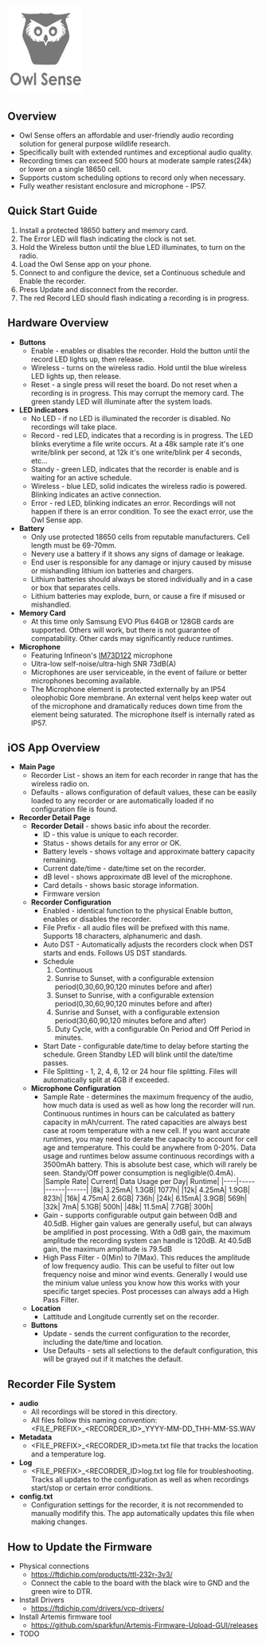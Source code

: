 
<img src="logo.png" alt="Owl Sense" width="150" />

## Overview
  * Owl Sense offers an affordable and user-friendly audio recording solution for general purpose wildlife research.
  * Specifically built with extended runtimes and exceptional audio quality.
  * Recording times can exceed 500 hours at moderate sample rates(24k) or lower on a single 18650 cell.
  * Supports custom scheduling options to record only when necessary.
  * Fully weather resistant enclosure and microphone - IP57.

## Quick Start Guide
  1. Install a protected 18650 battery and memory card.
  2. The Error LED will flash indicating the clock is not set.
  3. Hold the Wireless button until the blue LED illuminates, to turn on the radio.
  4. Load the Owl Sense app on your phone.
  5. Connect to and configure the device, set a Continuous schedule and Enable the recorder.
  6. Press Update and disconnect from the recorder.
  7. The red Record LED should flash indicating a recording is in progress.



## Hardware Overview
  - **Buttons**
    * Enable - enables or disables the recorder.  Hold the button until the record LED lights up, then release.
    * Wireless - turns on the wireless radio.  Hold until the blue wireless LED lights up, then release.
    * Reset - a single press will reset the board.  Do not reset when a recording is in progress.  This may corrupt the memory card.  The green standy LED will illuminate after the system loads.
  - **LED indicators**
    * No LED -  if no LED is illuminated the recorder is disabled.  No recordings will take place.
    * Record - red LED, indicates that a recording is in progress.  The LED blinks everytime a file write occurs.  At a 48k sample rate it's one write/blink per second, at 12k it's one write/blink per 4 seconds, etc...
    * Standy - green LED, indicates that the recorder is enable and is waiting for an active schedule.
    * Wireless - blue LED, solid indicates the wireless radio is powered.  Blinking indicates an active connection.
    * Error - red LED, blinking indicates an error.  Recordings will not happen if there is an error condition.  To see the exact error, use the Owl Sense app.
  - **Battery**
    * Only use protected 18650 cells from reputable manufacturers.  Cell length must be 69-70mm.
    * Nevery use a battery if it shows any signs of damage or leakage.
    * End user is responsible for any damage or injury caused by misuse or mishandling lithium ion batteries and chargers.
    * Lithium batteries should always be stored individually and in a case or box that separates cells.
    * Lithium batteries may explode, burn, or cause a fire if misused or mishandled.
  - **Memory Card**
    * At this time only Samsung EVO Plus 64GB or 128GB cards are supported.  Others will work, but there is not guarantee of compatability.  Other cards may significantly reduce runtimes.
  - **Microphone**
    * Featuring Infineon's [IM73D122](https://www.infineon.com/cms/en/product/sensor/mems-microphones/mems-microphones-for-consumer/im73d122/) microphone
    * Ultra-low self-noise/ultra-high SNR 73dB(A)
    * Microphones are user serviceable, in the event of failure or better microphones becoming available.
    * The Microphone element is protected externally by an IP54 oleophobic Gore membrane.  An external vent helps keep water out of the microphone and dramatically reduces down time from the element being saturated.  The microphone itself is internally rated as IP57.


## iOS App Overview
  - **Main Page**
    * Recorder List - shows an item for each recorder in range that has the wireless radio on.
    * Defaults - allows configuration of default values, these can be easily loaded to any recorder or are automatically loaded if no configuration file is found.
  - **Recorder Detail Page**
    * **Recorder Detail** - shows basic info about the recorder.
      - ID - this value is unique to each recorder.
      - Status - shows details for any error or OK.
      - Battery levels - shows voltage and approximate battery capacity remaining.
      - Current date/time - date/time set on the recorder.
      - dB level - shows approximate dB level of the microphone.
      - Card details - shows basic storage information.
      - Firmware version
    * **Recorder Configuration**
      - Enabled - identical function to the physical Enable button, enables or disables the recorder.
      - File Prefix - all audio files will be prefixed with this name.  Supports 18 characters, alphanumeric and dash.
      - Auto DST - Automatically adjusts the recorders clock when DST starts and ends.  Follows US DST standards.
      - Schedule
        1. Continuous
        2. Sunrise to Sunset, with a configurable extension period(0,30,60,90,120 minutes before and after)
        3. Sunset to Sunrise, with a configurable extension period(0,30,60,90,120 minutes before and after)
        4. Sunrise and Sunset, with a configurable extension period(30,60,90,120 minutes before and after)
        5. Duty Cycle, with a configurable On Period and Off Period in minutes.
      - Start Date - configurable date/time to delay before starting the schedule.  Green Standby LED will blink until the date/time passes.
      - File Splitting - 1, 2, 4, 6, 12 or 24 hour file splitting.  Files will automatically split at 4GB if exceeded.
    * **Microphone Configuration**
      * Sample Rate - determines the maximum frequency of the audio, how much data is used as well as how long the recorder will run.  Continuous runtimes in hours can be calculated as battery capacity in mAh/current.  The rated capacities are always best case at room temperature with a new cell.  If you want accurate runtimes, you may need to derate the capacity to account for cell age and temperature.  This could be anywhere from 0-20%.  Data usage and runtimes below assume continuous recordings with a 3500mAh battery.  This is absolute best case, which will rarely be seen.  Standy/Off power consumption is negligible(0.4mA).
          |Sample Rate| Current| Data Usage per Day| Runtime|
          |----|-----|------|------|
          |8k| 3.25mA| 1.3GB| 1077h|
          |12k| 4.25mA| 1.9GB| 823h|
          |16k| 4.75mA| 2.6GB| 736h|
          |24k| 6.15mA| 3.9GB| 569h|
          |32k| 7mA| 5.1GB| 500h|
          |48k| 11.5mA| 7.7GB| 300h|
      * Gain - supports configurable output gain between 0dB and 40.5dB.  Higher gain values are generally useful, but can always be amplified in post processing.  With a 0dB gain, the maximum amplitude the recording system can handle is 120dB.  At 40.5dB gain, the maximum amplitude is 79.5dB
      * High Pass Filter - 0(Min) to 7(Max).  This reduces the amplitude of low frequency audio.  This can be useful to filter out low frequency noise and minor wind events.  Generally I would use the minium value unless you know how this works with your specific target species.  Post processes can always add a High Pass Filter.
    * **Location**
      - Lattitude and Longitude currently set on the recorder.
    * **Buttons**
      - Update - sends the current configuration to the recorder, including the date/time and location.
      - Use Defaults - sets all selections to the default configuration, this will be grayed out if it matches the default.

## Recorder File System
  - **audio**
    * All recordings will be stored in this directory.
    * All files follow this naming convention: <FILE_PREFIX>_<RECORDER_ID>_YYYY-MM-DD_THH-MM-SS.WAV
  - **Metadata**
    * <FILE_PREFIX>_<RECORDER_ID>meta.txt file that tracks the location and a temperature log.
  - **Log**
    * <FILE_PREFIX>_<RECORDER_ID>log.txt log file for troubleshooting.  Tracks all updates to the configuration as well as when recordings start/stop or certain error conditions.
  - **config.txt**
    * Configuration settings for the recorder, it is not recommended to manually modifify this.  The app automatically updates this file when making changes.



## How to Update the Firmware
  - Physical connections
    - https://ftdichip.com/products/ttl-232r-3v3/
    - Connect the cable to the board with the black wire to GND and the green wire to DTR.
  - Install Drivers
    - https://ftdichip.com/drivers/vcp-drivers/
  - Install Artemis firmware tool
    - https://github.com/sparkfun/Artemis-Firmware-Upload-GUI/releases
  - TODO

